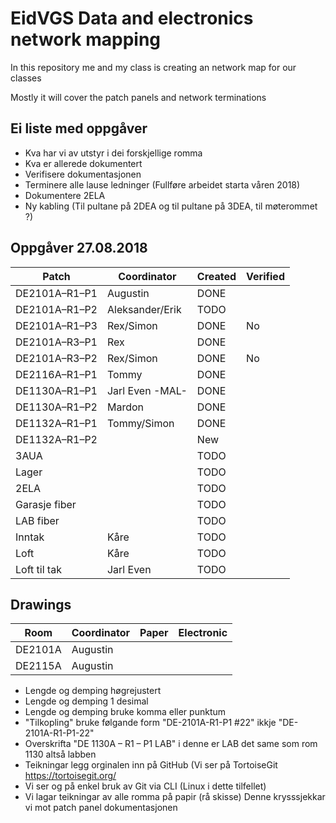 <h1>EidVGS Data and electronics network mapping</h1>

<p>In this repository me and my class is creating an network map for our classes</p>
<p>Mostly it will cover the patch panels and network terminations</p>

## Ei liste med oppgåver 

* Kva har vi av utstyr i dei forskjellige romma
* Kva er allerede dokumentert
* Verifisere dokumentasjonen
* Terminere alle lause ledninger (Fullføre arbeidet starta våren 2018)
* Dokumentere 2ELA
* Ny kabling (Til pultane på 2DEA og til pultane på 3DEA, til møterommet ?)

## Oppgåver 27.08.2018
|    Patch    |     Coordinator     |Created|Verified|
|-------------|---------------------|-------|--------|
|DE2101A–R1–P1| Augustin            |DONE   |        |
|DE2101A–R1–P2| Aleksander/Erik     |TODO   |        |
|DE2101A–R1–P3| Rex/Simon           |DONE   |No      |
|DE2101A–R3–P1| Rex                 |DONE   |        |
|DE2101A–R3–P2| Rex/Simon           |DONE   |No      |
|DE2116A–R1–P1| Tommy               |DONE   |        |
|DE1130A–R1–P1| Jarl Even   -MAL-   |DONE   |        |
|DE1130A–R1–P2| Mardon              |DONE   |        |
|DE1132A–R1–P1| Tommy/Simon         |DONE   |        |
|DE1132A–R1–P2|                     |New    |        |
|3AUA         |                     |TODO   |        |
|Lager        |                     |TODO   |        |
|2ELA         |                     |TODO   |        |
|Garasje fiber|                     |TODO   |        |
|LAB fiber    |                     |TODO   |        |
|Inntak       | Kåre                |TODO   |        |
|Loft         | Kåre                |TODO   |        |
|Loft til tak | Jarl Even           |TODO   |        |

## Drawings 
|    Room     |     Coordinator     | Paper | Electronic  |
|-------------|---------------------|-------|-------------|
|DE2101A      |Augustin             |       |             |
|DE2115A      |Augustin             |       |             |

* Lengde og demping høgrejustert
* Lengde og demping 1 desimal
* Lengde og demping bruke komma eller punktum
* "Tilkopling" bruke følgande form "DE-2101A-R1-P1 #22"  ikkje "DE-2101A-R1-P1-22"
* Overskrifta "DE 1130A – R1 – P1 LAB" i denne er LAB det same som rom 1130 altså labben
* Teikningar legg orginalen inn på GitHub (Vi ser på TortoiseGit https://tortoisegit.org/
* Vi ser og på enkel bruk av Git via CLI (Linux i dette tilfellet)
* Vi lagar teikningar av alle romma på papir (rå skisse) Denne krysssjekkar vi mot patch panel dokumentasjonen



